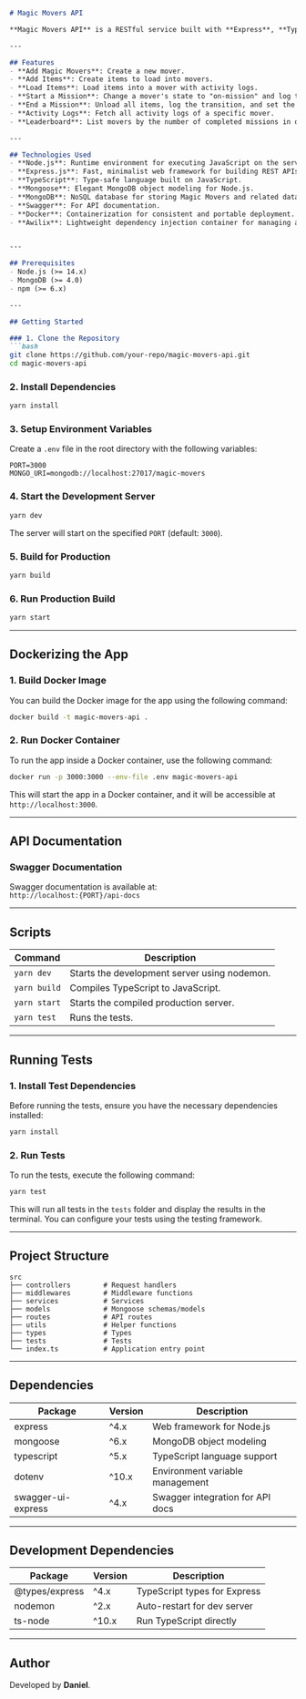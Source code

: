 ```markdown
# Magic Movers API

**Magic Movers API** is a RESTful service built with **Express**, **TypeScript**, and **Mongoose** for managing Magic Movers, their items, and their missions. The API supports logging of state transitions, mission management, and retrieving activity logs.

---

## Features
- **Add Magic Movers**: Create a new mover.
- **Add Items**: Create items to load into movers.
- **Load Items**: Load items into a mover with activity logs.
- **Start a Mission**: Change a mover's state to "on-mission" and log the transition.
- **End a Mission**: Unload all items, log the transition, and set the mover back to "resting".
- **Activity Logs**: Fetch all activity logs of a specific mover.
- **Leaderboard**: List movers by the number of completed missions in descending order.

---

## Technologies Used
- **Node.js**: Runtime environment for executing JavaScript on the server side.
- **Express.js**: Fast, minimalist web framework for building REST APIs.
- **TypeScript**: Type-safe language built on JavaScript.
- **Mongoose**: Elegant MongoDB object modeling for Node.js.
- **MongoDB**: NoSQL database for storing Magic Movers and related data.
- **Swagger**: For API documentation.
- **Docker**: Containerization for consistent and portable deployment.
- **Awilix**: Lightweight dependency injection container for managing app services and dependencies.


---

## Prerequisites
- Node.js (>= 14.x)
- MongoDB (>= 4.0)
- npm (>= 6.x)

---

## Getting Started

### 1. Clone the Repository
```bash
git clone https://github.com/your-repo/magic-movers-api.git
cd magic-movers-api
```

### 2. Install Dependencies
```bash
yarn install
```

### 3. Setup Environment Variables
Create a `.env` file in the root directory with the following variables:

```env
PORT=3000
MONGO_URI=mongodb://localhost:27017/magic-movers
```

### 4. Start the Development Server
```bash
yarn dev
```
The server will start on the specified `PORT` (default: `3000`).

### 5. Build for Production
```bash
yarn build
```

### 6. Run Production Build
```bash
yarn start
```

---

## Dockerizing the App

### 1. Build Docker Image
You can build the Docker image for the app using the following command:

```bash
docker build -t magic-movers-api .
```

### 2. Run Docker Container
To run the app inside a Docker container, use the following command:

```bash
docker run -p 3000:3000 --env-file .env magic-movers-api
```
This will start the app in a Docker container, and it will be accessible at `http://localhost:3000`.

---

## API Documentation
### Swagger Documentation
Swagger documentation is available at:  
`http://localhost:{PORT}/api-docs`

---

## Scripts
| Command      | Description                                  |
|--------------|----------------------------------------------|
| `yarn dev`   | Starts the development server using nodemon. |
| `yarn build` | Compiles TypeScript to JavaScript.           |
| `yarn start` | Starts the compiled production server.       |
| `yarn test`  | Runs the tests.                              |

---

## Running Tests

### 1. Install Test Dependencies
Before running the tests, ensure you have the necessary dependencies installed:
```bash
yarn install
```

### 2. Run Tests
To run the tests, execute the following command:
```bash
yarn test
```

This will run all tests in the `tests` folder and display the results in the terminal. You can configure your tests using the testing framework.

---

## Project Structure
```
src
├── controllers        # Request handlers
├── middlewares        # Middleware functions
├── services           # Services
├── models             # Mongoose schemas/models
├── routes             # API routes
├── utils              # Helper functions
├── types              # Types
├── tests              # Tests
└── index.ts           # Application entry point
```

---

## Dependencies
| Package     | Version    | Description                       |
|-------------|------------|-----------------------------------|
| express     | ^4.x       | Web framework for Node.js         |
| mongoose    | ^6.x       | MongoDB object modeling           |
| typescript  | ^5.x       | TypeScript language support       |
| dotenv      | ^10.x      | Environment variable management   |
| swagger-ui-express | ^4.x | Swagger integration for API docs |

---

## Development Dependencies
| Package        | Version    | Description                   |
|-----------------|------------|-------------------------------|
| @types/express | ^4.x       | TypeScript types for Express  |
| nodemon        | ^2.x       | Auto-restart for dev server   |
| ts-node        | ^10.x      | Run TypeScript directly       |

---
## Author
Developed by **Daniel**.
```